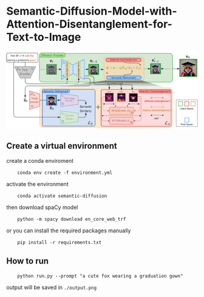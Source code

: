 # Semantic-Diffusion-Model-with-Attention-Disentanglement-for-Text-to-Image
![](./figs/main_figure.png)
## Create a virtual environment
create a conda enviroment 
```
    conda env create -f environment.yml
```

activate the environment
```
    conda activate semantic-diffusion
```

then download spaCy model
```
    python -m spacy download en_core_web_trf
```

or you can install the required packages manually
```
    pip install -r requirements.txt
```

## How to run
```
    python run.py --prompt "a cute fox wearing a graduation gown"
```
output will be saved in `./output.png`